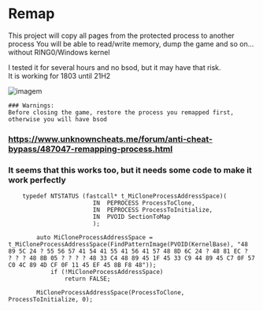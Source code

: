 # Remap

This project will copy all pages from the protected process to another process
You will be able to read/write memory, dump the game and so on... without RING0/Windows kernel

I tested it for several hours and no bsod, but it may have that risk.   
It is working for 1803 until 21H2

![imagem](https://user-images.githubusercontent.com/29626806/150711433-8da781b3-3952-4586-8a45-2da3909b2510.png)

    ### Warnings:
    Before closing the game, restore the process you remapped first, otherwise you will have bsod

### https://www.unknowncheats.me/forum/anti-cheat-bypass/487047-remapping-process.html


### It seems that this works too, but it needs some code to make it work perfectly

        typedef NTSTATUS (fastcall* t_MiCloneProcessAddressSpace)(
    		        		IN  PEPROCESS ProcessToClone,
    		        		IN  PEPROCESS ProcessToInitialize,
    		        		IN  PVOID SectionToMap
    		        		);
     
            auto MiCloneProcessAddressSpace = t_MiCloneProcessAddressSpace(FindPatternImage(PVOID(KernelBase), "48 89 5C 24 ? 55 56 57 41 54 41 55 41 56 41 57 48 8D 6C 24 ? 48 81 EC ?         ? ? ? 48 8B 05 ? ? ? ? 48 33 C4 48 89 45 1F 45 33 C9 44 89 45 C7 0F 57 C0 4C 89 4D CF 0F 11 45 EF 45 8B F8 48"));
    	        if (!MiCloneProcessAddressSpace)
    	        	return FALSE;
     
            MiCloneProcessAddressSpace(ProcessToClone, ProcessToInitialize, 0);


